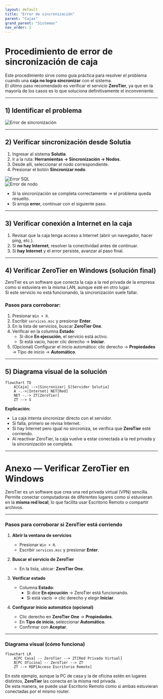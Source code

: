 ```yaml
---
layout: default
title: "Error de sincronización"
parent: "Cajas"
grand_parent: "Sistemas"
nav_order: 2
---
```



# Procedimiento de error de sincronización de caja

Este procedimiento sirve como guía práctica para resolver el problema cuando una **caja no logra sincronizar** con el sistema.  
El último paso recomendado es verificar el servicio **ZeroTier**, ya que en la mayoría de los casos es lo que soluciona definitivamente el inconveniente.

---

## 1) Identificar el problema
![Error de sincronización](/ALEDO-Docs/assets/docs_cajas/error.png)

---

## 2) Verificar sincronización desde Solutia
1. Ingresar al sistema **Solutia**.  
2. Ir a la ruta: **Herramientas → Sincronización → Nodos**.  
3. Desde allí, seleccionar el nodo correspondiente.  
4. Presionar el botón **Sincronizar nodo**.

![Error SQL](/ALEDO-Docs/assets/docs_cajas/Errorsql.png)  
![Error de nodo](/ALEDO-Docs/assets/docs_cajas/errornodo.png)

- Si la sincronización se completa correctamente → el problema queda resuelto.  
- Si arroja **error**, continuar con el siguiente paso.

---

## 3) Verificar conexión a Internet en la caja
1. Revisar que la caja tenga acceso a Internet (abrir un navegador, hacer ping, etc.).  
2. Si **no hay Internet**, resolver la conectividad antes de continuar.  
3. Si **hay Internet** y el error persiste, avanzar al paso final.

---

## 4) Verificar ZeroTier en Windows (solución final)

ZeroTier es un software que conecta la caja a la red privada de la empresa como si estuviera en la misma LAN, aunque esté en otro lugar.  
Si este servicio no está funcionando, la sincronización suele fallar.

### Pasos para corroborar:
1. Presionar `Win + R`.  
2. Escribir `services.msc` y presionar **Enter**.  
3. En la lista de servicios, buscar **ZeroTier One**.  
4. Verificar en la columna **Estado**:  
   - Si dice **En ejecución**, el servicio está activo.  
   - Si está vacío, hacer clic derecho → **Iniciar**.  
5. (Opcional) Configurar el inicio automático: clic derecho → **Propiedades** → Tipo de inicio → **Automático**.

---

## 5) Diagrama visual de la solución

```mermaid
flowchart TD
    A[Caja] -->|Sincronizar| S[Servidor Solutia]
    A -.->|Internet| NET[Red]
    NET -.-> ZT[ZeroTier]
    ZT --> S
```

**Explicación:**  
- La caja intenta sincronizar directo con el servidor.  
- Si falla, primero se revisa Internet.  
- Si hay Internet pero igual no sincroniza, se verifica que **ZeroTier** esté corriendo.  
- Al reactivar ZeroTier, la caja vuelve a estar conectada a la red privada y la sincronización se completa.

---

# Anexo — Verificar ZeroTier en Windows

ZeroTier es un software que crea una red privada virtual (VPN) sencilla.  
Permite conectar computadoras de diferentes lugares como si estuvieran en la **misma red local**, lo que facilita usar Escritorio Remoto o compartir archivos.

---

### Pasos para corroborar si ZeroTier está corriendo

1. **Abrir la ventana de servicios**
   - Presionar `Win + R`.
   - Escribir `services.msc` y presionar **Enter**.

2. **Buscar el servicio de ZeroTier**
   - En la lista, ubicar: **ZeroTier One**.

3. **Verificar estado**
   - Columna **Estado**:
     - Si dice **En ejecución** → ZeroTier está funcionando.
     - Si está vacío → clic derecho y elegir **Iniciar**.

4. **Configurar inicio automático (opcional)**
   - Clic derecho en **ZeroTier One** → **Propiedades**.
   - En **Tipo de inicio**, seleccionar **Automático**.
   - Confirmar con **Aceptar**.

---

### Diagrama visual (cómo funciona)

```mermaid
flowchart LR
    A[PC Casa] -- ZeroTier --> ZT[Red Privada Virtual]
    B[PC Oficina] -- ZeroTier --> ZT
    ZT --> RDP[Acceso Escritorio Remoto]
```

En este ejemplo, aunque la PC de casa y la de oficina estén en lugares distintos, **ZeroTier** las conecta en la misma red privada.  
De esta manera, se puede usar Escritorio Remoto como si ambas estuvieran conectadas por el mismo router.
